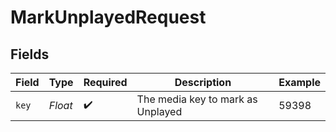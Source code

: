 # MarkUnplayedRequest


## Fields

| Field                             | Type                              | Required                          | Description                       | Example                           |
| --------------------------------- | --------------------------------- | --------------------------------- | --------------------------------- | --------------------------------- |
| `key`                             | *Float*                           | :heavy_check_mark:                | The media key to mark as Unplayed | 59398                             |